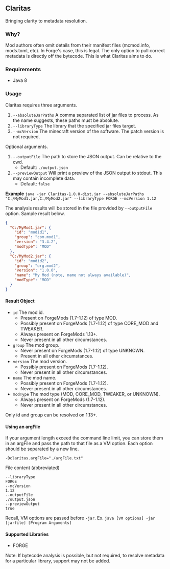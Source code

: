 ## Claritas

Bringing clarity to metadata resolution.

### Why?

Mod authors often omit details from their manifest files (mcmod.info, mods.toml, etc). In Forge's case, this is legal. The only option to pull correct metadata is directly off the bytecode. This is what Claritas aims to do.

### Requirements

* Java 8

### Usage

Claritas requires three arguments.

1. `--absoluteJarPaths` A comma separated list of jar files to process. As the name suggests, these paths must be absolute.
2. `--libraryType` The library that the specified jar files target.
3. `--mcVersion` The minecraft version of the software. The patch version is not required.

Optional arguments.

1. `--outputFile` The path to store the JSON output. Can be relative to the cwd.
    * Default: `./output.json`
2. `--previewOutput` Will print a preview of the JSON output to stdout. This may contain incomplete data.
    * Default: `false`

**Example**
`java -jar Claritas-1.0.0-dist.jar --absoluteJarPaths "C:/MyMod1.jar,C:/MyMod2.jar" --libraryType FORGE --mcVersion 1.12`

The analysis results will be stored in the file provided by `--outputFile` option. Sample result below.

```json
{
  "C:/MyMod1.jar": {
    "id": "modid1",
    "group": "com.mod1",
    "version": "3.4.2",
    "modType": "MOD"
  },
  "C:/MyMod2.jar": {
    "id": "modid2",
    "group": "org.mod2",
    "version": "1.0.0",
    "name": "My Mod (note, name not always available)",
    "modType": "MOD"
  }
}
```

#### Result Object

* `id` The mod id.
  * Present on ForgeMods (1.7-1.12) of type MOD.
  * Possibly present on ForgeMods (1.7-1.12) of type CORE_MOD and TWEAKER.
  * Always present on ForgeMods 1.13+.
  * Never present in all other circumstances.
* `group` The mod group.
  * Never present on ForgeMods (1.7-1.12) of type UNKNOWN.
  * Present in all other circumstances.
* `version` The mod version.
  * Possibly present on ForgeMods (1.7-1.12).
  * Never present in all other circumstances.
* `name` The mod name.
  * Possibly present on ForgeMods (1.7-1.12).
  * Never present in all other circumstances.
* `modType` The mod type (MOD, CORE_MOD, TWEAKER, or UNKNOWN).
  * Always present on ForgeMods (1.7-1.12).
  * Never present in all other circumstances.

Only id and group can be resolved on 1.13+.

#### Using an argFile

If your argument length exceed the command line limit, you can store them in an argFile and pass the path to that file as a VM option. Each option should be separated by a new line.

`-Dclaritas.argFile="./argFile.txt"`

File content (abbreviated)
```text
--libraryType
FORGE
--mcVersion
1.12
--outputFile
./output.json
--previewOutput
true
```

Recall, VM options are passed before `-jar`. Ex. `java [VM options] -jar [jarfile] [Program Arguments]`

#### Supported Libraries

* FORGE

Note: If bytecode analysis is possible, but not required, to resolve metadata for a particular library, support may not be added.
